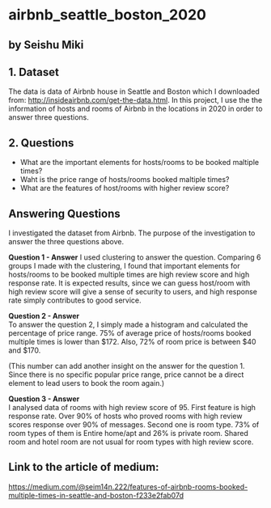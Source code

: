 # airbnb_seattle_boston_2020
## by Seishu Miki


## 1. Dataset

The data is data of Airbnb house in Seattle and Boston which I downloaded from: http://insideairbnb.com/get-the-data.html. 
In this project, I use the the information of hosts and rooms of Airbnb in the locations in 2020 in order to answer three questions.

## 2. Questions
- What are the important elements for hosts/rooms to be booked maltiple times?
- Waht is the price range of hosts/rooms booked maltiple times?
- What are the features of host/rooms with higher review score?

## Answering Questions

I investigated the dataset from Airbnb. The purpose of the investigation to answer the three questions above.

<b>Question 1 - Answer</b>
I used clustering to answer the question. Comparing 6 groups I made with the clustering, I found that important elements for hosts/rooms to be booked multiple times are high review score and high response rate. It is expected results, since we can guess host/room with high review score will give a sense of security to users, and high response rate simply contributes to good service.

<b>Question 2 - Answer</b><br>
To answer the question 2, I simply made a histogram and calculated the percentage of price range. 75% of average price of hosts/rooms booked multiple times is lower than $172. Also, 72% of room price is between $40 and $170.<br>

(This number can add another insight on the answer for the question 1. Since there is no specific popular price range, price cannot be a direct element to lead users to book the room again.) 

<b>Question 3 - Answer</b><br>
I analysed data of rooms with high review score of 95. First feature is high response rate. Over 90% of hosts who proved rooms with high review scores response over 90% of messages. Second one is room type. 73% of room types of them is Entire home/apt and 26% is private room. Shared room and hotel room are not usual for room types with high review score.

## Link to the article of medium:<br>
https://medium.com/@seim14n.222/features-of-airbnb-rooms-booked-multiple-times-in-seattle-and-boston-f233e2fab07d
